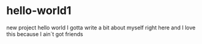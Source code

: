 # hello-world1
new project hello world
I gotta write a bit about myself right here and I love this because I ain´t got friends

